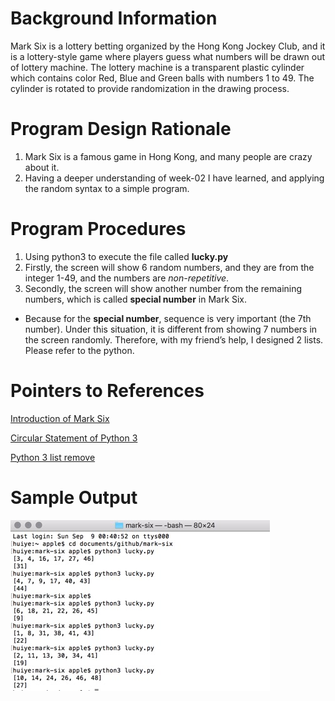# Background Information
Mark Six is a lottery betting organized by the Hong Kong Jockey Club, and it is a lottery-style game where players guess what numbers will be drawn out of lottery machine. The lottery machine is a transparent plastic cylinder which contains color Red, Blue and Green balls with numbers 1 to 49. The cylinder is rotated to provide randomization in the drawing process. 
# Program Design Rationale
1. Mark Six is a famous game in Hong Kong, and many people are crazy about it.
2. Having a deeper understanding of week-02 I have learned, and applying the random syntax to a simple program.
# Program Procedures
1.	Using python3 to execute the file called **lucky.py**
2.	Firstly, the screen will show 6 random numbers, and they are from the integer 1-49, and the numbers are *non-repetitive*.
3.	Secondly, the screen will show another number from the remaining numbers, which is called **special number** in Mark Six. 
   * Because for the **special number**, sequence is very important (the 7th number). Under this situation, it is different from showing 7 numbers in the screen randomly. Therefore, with my friend’s help, I designed 2 lists. Please refer to the python.
# Pointers to References
[Introduction of Mark Six](https://en.wikipedia.org/wiki/Mark_Six)

[Circular Statement of Python 3](http://www.runoob.com/python3/python3-loop.html)

[Python 3 list remove](http://www.runoob.com/python3/python3-att-list-remove.html)
# Sample Output
![output](https://github.com/clairelau0108/clairelau0108.github.io/blob/master/output.jpg)
